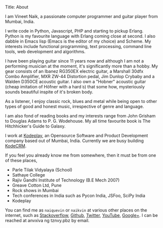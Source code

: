 Title: About

I am Vineet Naik, a passionate computer programmer and guitar player
from Mumbai, India.

I write code in Python, Javascript, PHP and starting to pickup
Erlang. Python is my favourite language with Erlang coming close at
second. I also dabble in Emacs lisp (Emacs is the editor of my choice)
and Scheme. My interests include functional programming, text
processing, command line tools, web development and algorithms.

I have been playing guitar since 11 years now and although I am not a
performing musician at the moment, it's significantly more than a
hobby. My gear consists of an Ibanez RG350EX electric guitar, a
Marshall 30dfx Combo Amplifier, MXR ZW-44 Distortion pedal, Jim Dunlop
Crybaby and a Walden D350CE acoustic guitar. I also own a "Hobner"
acoustic guitar (cheap imitation of Höfner with a hard `b`) that some
how, mysteriously sounds beautiful inspite of it's broken body.

As a listener, I enjoy classic rock, blues and metal while being open
to other types of good and honest music, irrespective of genre and
language.

I am also fond of reading books and my interests range from John
Grisham to Douglas Adams to P. G. Wodehouse. My all time favourite
book is The Hitchhicker's Guide to Galaxy.

I work at [Kodeplay](http://kodeplay.com), an Opensource Software and
Product Development company based out of Mumbai, India. Currently we
are busy building [KodeCRM](http://kodecrm.com).

If you feel you already know me from somewhere, then it must be from
one of these places,

* Parle Tilak Vidyalaya (School)
* Sathaye College
* Rajiv Gandhi Institute of Technology (B.E Mech 2007)
* Greave Cotton Ltd, Pune
* Rock shows in Mumbai
* Tech conferences in India such as Pycon India, JSFoo, SciPy India
* Kodeplay

You can find me as `naiquevin` or `naikvin` at various other places on
the internet, such as
[Stackoverflow](http://stackoverflow.com/users/234606/naiquevin),
[Github](http://github.com/naiquevin),
[Twitter](http://twitter.com/naiquevin),
[YouTube](http://www.youtube.com/user/naikvin/videos?flow=grid&view=0),
[Google+](https://plus.google.com/u/0/117192045688450638626/posts).
I can be reached at <email>anvxiva ng tznvy.pbz</email> by email.

